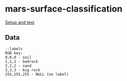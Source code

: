 # mars-surface-classification

[Setup and test](environment/README.md)


## Data

```
--labels
RGB key:
0,0,0 - soil
1,1,1 - bedrock
2,2,2 - sand
3,3,3 - big rock
255,255,255 - NULL (no label)
```

